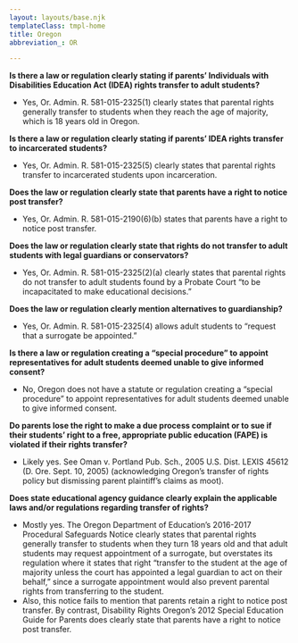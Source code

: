 ```yaml
---
layout: layouts/base.njk
templateClass: tmpl-home
title: Oregon
abbreviation_: OR

---
```

**Is there a law or regulation clearly stating if parents’ Individuals with Disabilities Education Act (IDEA) rights transfer to adult students?**

* Yes, Or. Admin. R. 581-015-2325(1) clearly states that parental rights generally transfer to students when they reach the age of majority, which is 18 years old in Oregon.

**Is there a law or regulation clearly stating if parents’ IDEA rights transfer to incarcerated students?**

* Yes, Or. Admin. R. 581-015-2325(5) clearly states that parental rights transfer to incarcerated students upon incarceration.

**Does the law or regulation clearly state that parents have a right to notice post transfer?**

* Yes, Or. Admin. R. 581-015-2190(6)(b) states that parents have a right to notice post transfer.

**Does the law or regulation clearly state that rights do not transfer to adult students with legal guardians or conservators?**

* Yes, Or. Admin. R. 581-015-2325(2)(a) clearly states that parental rights do not transfer to adult students found by a Probate Court “to be incapacitated to make educational decisions.”

**Does the law or regulation clearly mention alternatives to guardianship?**

* Yes, Or. Admin. R. 581-015-2325(4) allows adult students to “request that a surrogate be appointed.”

**Is there a law or regulation creating a “special procedure” to appoint representatives for adult students deemed unable to give informed consent?**

* No, Oregon does not have a statute or regulation creating a “special procedure” to appoint representatives for adult students deemed unable to give informed consent.

**Do parents lose the right to make a due process complaint or to sue if their students’ right to a free, appropriate public education (FAPE) is violated if their rights transfer?**

* Likely yes. See Oman v. Portland Pub. Sch., 2005 U.S. Dist. LEXIS 45612 (D. Ore. Sept. 10, 2005) (acknowledging Oregon’s transfer of rights policy but dismissing parent plaintiff’s claims as moot).

**Does state educational agency guidance clearly explain the applicable laws and/or regulations regarding transfer of rights?**

* Mostly yes. The Oregon Department of Education’s 2016-2017 Procedural Safeguards Notice clearly states that parental rights generally transfer to students when they turn 18 years old and that adult students may request appointment of a surrogate, but overstates its regulation where it states that right “transfer to the student at the age of majority unless the court has appointed a legal guardian to act on their behalf,” since a surrogate appointment would also prevent parental rights from transferring to the student.
* Also, this notice fails to mention that parents retain a right to notice post transfer. By contrast, Disability Rights Oregon’s 2012 Special Education Guide for Parents does clearly state that parents have a right to notice post transfer.